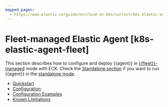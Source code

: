 ```yaml
---
mapped_pages:
  - https://www.elastic.co/guide/en/cloud-on-k8s/current/k8s-elastic-agent-fleet.html
---
```


# Fleet-managed Elastic Agent [k8s-elastic-agent-fleet]

This section describes how to configure and deploy {{agent}} in [{{fleet}}-managed](asciidocalypse://docs/docs-content/docs/reference/ingestion-tools/fleet/install-elastic-agents.md) mode with ECK. Check the [Standalone section](standalone-elastic-agent.md) if you want to run {{agent}} in the [standalone mode](asciidocalypse://docs/docs-content/docs/reference/ingestion-tools/fleet/install-standalone-elastic-agent.md).

* [Quickstart](quickstart-fleet.md)
* [Configuration](configuration-fleet.md)
* [Configuration Examples](configuration-examples-fleet.md)
* [Known Limitations](known-limitations.md)





